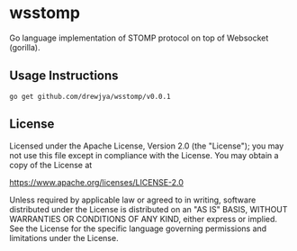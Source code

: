 # wsstomp

Go language implementation of STOMP protocol on top of Websocket (gorilla).

## Usage Instructions 
```
go get github.com/drewjya/wsstomp/v0.0.1
```

## License

Licensed under the Apache License, Version 2.0 (the "License"); you may not use this file except in compliance with the License. You may obtain a copy of the License at

https://www.apache.org/licenses/LICENSE-2.0

Unless required by applicable law or agreed to in writing, software distributed under the License is distributed on an "AS IS" BASIS, WITHOUT WARRANTIES OR CONDITIONS OF ANY KIND, either express or implied. See the License for the specific language governing permissions and limitations under the License.
